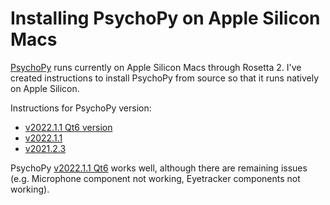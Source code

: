 # Installing PsychoPy on Apple Silicon Macs

[PsychoPy](https://www.psychopy.org) runs currently on Apple Silicon Macs through Rosetta 2. I've created instructions to install PsychoPy from source so that it runs natively on Apple Silicon.

Instructions for PsychoPy version:

- [v2022.1.1 Qt6 version](v2022.1.1%20Qt6.md)
- [v2022.1.1](v2022.1.1.md)
- [v2021.2.3](v2021.2.3.md)

 PsychoPy [v2022.1.1 Qt6](v2022.1.1%20Qt6.md) works well, although there are remaining issues (e.g. Microphone component not working, Eyetracker components not working).
